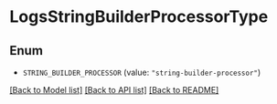 # LogsStringBuilderProcessorType

## Enum


* `STRING_BUILDER_PROCESSOR` (value: `"string-builder-processor"`)


[[Back to Model list]](../README.md#documentation-for-models) [[Back to API list]](../README.md#documentation-for-api-endpoints) [[Back to README]](../README.md)


